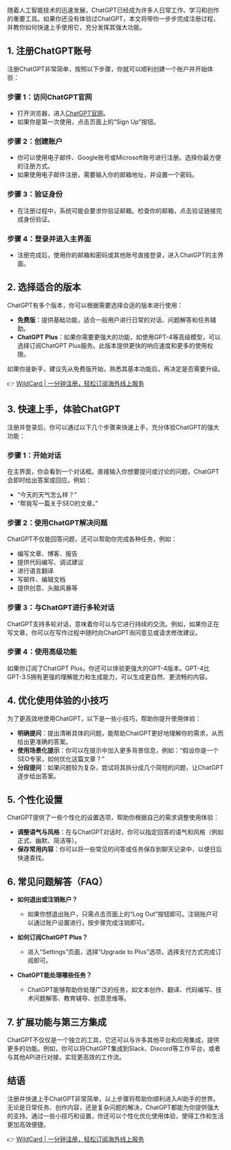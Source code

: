 随着人工智能技术的迅速发展，ChatGPT已经成为许多人日常工作、学习和创作的重要工具。如果你还没有体验过ChatGPT，本文将带你一步步完成注册过程，并教你如何快速上手使用它，充分发挥其强大功能。

## 1. 注册ChatGPT账号

注册ChatGPT非常简单，按照以下步骤，你就可以顺利创建一个账户并开始体验：

### 步骤 1：访问ChatGPT官网

- 打开浏览器，进入[ChatGPT官网](https://bit.ly/bewildcard)。
- 如果你是第一次使用，点击页面上的“Sign Up”按钮。

### 步骤 2：创建账户

- 你可以使用电子邮件、Google账号或Microsoft账号进行注册。选择你最方便的注册方式。
- 如果使用电子邮件注册，需要输入你的邮箱地址，并设置一个密码。

### 步骤 3：验证身份

- 在注册过程中，系统可能会要求你验证邮箱。检查你的邮箱，点击验证链接完成身份验证。

### 步骤 4：登录并进入主界面

- 注册完成后，使用你的邮箱和密码或其他账号直接登录，进入ChatGPT的主界面。

## 2. 选择适合的版本

ChatGPT有多个版本，你可以根据需要选择合适的版本进行使用：

- **免费版**：提供基础功能，适合一般用户进行日常的对话、问题解答和任务辅助。
- **ChatGPT Plus**：如果你需要更强大的功能，如使用GPT-4等高级模型，可以选择订阅ChatGPT Plus服务。此版本提供更快的响应速度和更多的使用权限。

如果你是新手，建议先从免费版开始，熟悉其基本功能后，再决定是否需要升级。

👉 [WildCard | 一分钟注册，轻松订阅海外线上服务](https://bit.ly/bewildcard)

## 3. 快速上手，体验ChatGPT

注册并登录后，你可以通过以下几个步骤来快速上手，充分体验ChatGPT的强大功能：

### 步骤 1：开始对话

在主界面，你会看到一个对话框。直接输入你想要提问或讨论的问题，ChatGPT会即时给出答案或回应。例如：

- “今天的天气怎么样？”
- “帮我写一篇关于SEO的文章。”

### 步骤 2：使用ChatGPT解决问题

ChatGPT不仅能回答问题，还可以帮助你完成各种任务，例如：

- 编写文章、博客、报告
- 提供代码编写、调试建议
- 进行语言翻译
- 写邮件、编辑文档
- 提供创意、头脑风暴等

### 步骤 3：与ChatGPT进行多轮对话

ChatGPT支持多轮对话，意味着你可以与它进行持续的交流。例如，如果你正在写文章，你可以在写作过程中随时向ChatGPT询问意见或请求修改建议。

### 步骤 4：使用高级功能

如果你订阅了ChatGPT Plus，你还可以体验更强大的GPT-4版本。GPT-4比GPT-3.5拥有更强的理解能力和生成能力，可以生成更自然、更流畅的内容。

## 4. 优化使用体验的小技巧

为了更高效地使用ChatGPT，以下是一些小技巧，帮助你提升使用体验：

- **明确提问**：提出清晰具体的问题，能帮助ChatGPT更好地理解你的需求，从而给出更准确的答案。
- **使用场景化提示**：你可以在提示中加入更多背景信息，例如：“假设你是一个SEO专家，如何优化这篇文章？”
- **分段提问**：如果问题较为复杂，尝试将其拆分成几个简短的问题，让ChatGPT逐步给出答案。

## 5. 个性化设置

ChatGPT提供了一些个性化的设置选项，帮助你根据自己的需求调整使用体验：

- **调整语气与风格**：在与ChatGPT对话时，你可以指定回答的语气和风格（例如正式、幽默、简洁等）。
- **保存常用内容**：你可以将一些常见的问答或任务保存到聊天记录中，以便日后快速查找。

## 6. 常见问题解答（FAQ）

- **如何退出或注销账户？**
  - 如果你想退出账户，只需点击页面上的“Log Out”按钮即可。注销账户可以通过账户设置进行，按步骤完成注销即可。

- **如何订阅ChatGPT Plus？**
  - 进入“Settings”页面，选择“Upgrade to Plus”选项，选择支付方式完成订阅即可。

- **ChatGPT能处理哪些任务？**
  - ChatGPT能够帮助你处理广泛的任务，如文本创作、翻译、代码编写、技术问题解答、教育辅导、创意思维等。

## 7. 扩展功能与第三方集成

ChatGPT不仅仅是一个独立的工具，它还可以与许多其他平台和应用集成，提供更多的功能。例如，你可以将ChatGPT集成到Slack、Discord等工作平台，或者与其他API进行对接，实现更高效的工作流。

## 结语

注册并快速上手ChatGPT非常简单，以上步骤将帮助你顺利进入AI助手的世界。无论是日常任务、创作内容，还是复杂问题的解决，ChatGPT都能为你提供强大的支持。通过一些小技巧和设置，你还可以个性化优化使用体验，使得工作和生活更加高效便捷。

👉 [WildCard | 一分钟注册，轻松订阅海外线上服务](https://bit.ly/bewildcard)